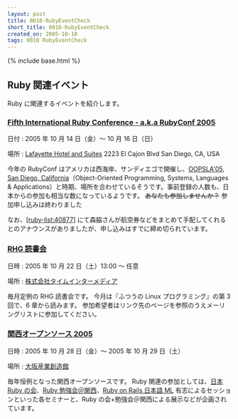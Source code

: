 ```yaml
---
layout: post
title: 0010-RubyEventCheck
short_title: 0010-RubyEventCheck
created_on: 2005-10-10
tags: 0010 RubyEventCheck
---
```

{% include base.html %}


## Ruby 関連イベント

Ruby に関連するイベントを紹介します。

### [Fifth International Ruby Conference - a.k.a RubyConf 2005](http://www.rubycentral.org/conference/)

日付
:  2005 年 10 月 14 日（金）〜 10 月 16 日（日）

場所
:  [Lafayette Hotel and Suites](http://sandiego.innsuites.com/) 2223 El Cajon Blvd San Diego, CA, USA

今年の RubyConf はアメリカは西海岸、サンディエゴで開催し、[OOPSLA'05, San Diego, California](http://www.oopsla.org/2005/ShowPage.do?id=Home)（Object-Oriented Programming, Systems, Languages &amp; Applications）と時期、場所を合わせているそうです。事前登録の人数も、日本からの参加も相当な数になっているようです。 ~~あなたも参加しませんか？~~ 参加申し込みは終わりました

なお、[[ruby-list:40877]](http://blade.nagaokaut.ac.jp/cgi-bin/scat.rb/ruby/ruby-list/40877) にて森脇さんが航空券などをまとめて手配してくれるとのアナウンスがありましたが、申し込みはすでに締め切られています。

### [RHG 読書会](http://pub.cozmixng.org/~the-rwiki/rw-cgi.rb?cmd=view;name=RHG%C6%C9%BD%F1%B2%F1%3A%3A%C5%EC%B5%FE+Revolution%3A%3A%A4%D5%A4%C4%A4%A6%A4%CELinux%A5%D7%A5%ED%A5%B0%A5%E9%A5%DF%A5%F3%A5%B0)

日時
:  2005 年 10 月 22 日（土）13:00 〜 任意

場所
:  [株式会社タイムインターメディア](http://www.timedia.co.jp/company/map/)

毎月定例の RHG 読書会です。
今月は『ふつうの Linux プログラミング』の第 3 回で、6 章から読みます。
参加希望者はリンク先のページを参照のうえメーリングリストに参加してください。

### [関西オープンソース 2005](http://k-of.jp/)

日時
:  2005 年 10 月 28 日（金）〜 2005 年 10 月 29 日（土）

場所
:  [大阪産業創造館](http://www.sansokan.jp/map/)

毎年恒例となった関西オープンソースです。
Ruby 関連の参加としては、[日本 Ruby の会](http://jp.rubyist.net/)、[Ruby 勉強会＠関西](http://jp.rubyist.net/?KansaiWorkshop)、[Ruby on Rails 日本語 ML](http://wiki.fdiary.net/rails/) 有志によるセッションといった各セミナーと、Ruby の会+勉強会＠関西による展示などが企画されています。



